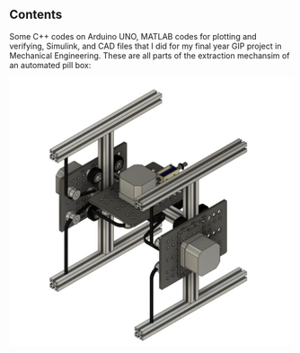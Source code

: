 ## Contents
Some C++ codes on Arduino UNO, MATLAB codes for plotting and verifying, Simulink, and CAD files that I did for my final year GIP project in Mechanical Engineering. 
These are all parts of the extraction mechansim of an automated pill box:
<p align="center">
  <img src="https://github.com/PMY9527/GIP-Group-9-Respository/raw/main/Extraction%20Mechanism/CAD/cad4e.png" alt="Extraction Mechanism CAD">
</p>

